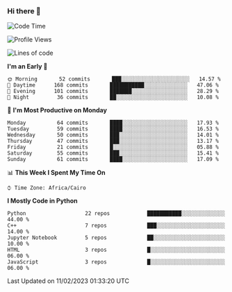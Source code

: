 ### Hi there 👋

<!--
**AMR-KELEG/AMR-KELEG** is a ✨ _special_ ✨ repository because its `README.md` (this file) appears on your GitHub profile.

Here are some ideas to get you started:

- 🔭 I’m currently working on ...
- 🌱 I’m currently learning ...
- 👯 I’m looking to collaborate on ...
- 🤔 I’m looking for help with ...
- 💬 Ask me about ...
- 📫 How to reach me: ...
- 😄 Pronouns: ...
- ⚡ Fun fact: ...
-->

<!--START_SECTION:waka-->
![Code Time](http://img.shields.io/badge/Code%20Time-0%20secs-blue)

![Profile Views](http://img.shields.io/badge/Profile%20Views-3-blue)

![Lines of code](https://img.shields.io/badge/From%20Hello%20World%20I%27ve%20Written-2%20Million%20lines%20of%20code-blue)

**I'm an Early 🐤** 

```text
🌞 Morning       52 commits       ███░░░░░░░░░░░░░░░░░░░░░░   14.57 % 
🌆 Daytime      168 commits       ███████████░░░░░░░░░░░░░░   47.06 % 
🌃 Evening      101 commits       ███████░░░░░░░░░░░░░░░░░░   28.29 % 
🌙 Night         36 commits       ██░░░░░░░░░░░░░░░░░░░░░░░   10.08 % 

```
📅 **I'm Most Productive on Monday** 

```text
Monday          64 commits       ████░░░░░░░░░░░░░░░░░░░░░   17.93 % 
Tuesday         59 commits       ████░░░░░░░░░░░░░░░░░░░░░   16.53 % 
Wednesday       50 commits       ███░░░░░░░░░░░░░░░░░░░░░░   14.01 % 
Thursday        47 commits       ███░░░░░░░░░░░░░░░░░░░░░░   13.17 % 
Friday          21 commits       █░░░░░░░░░░░░░░░░░░░░░░░░   05.88 % 
Saturday        55 commits       ███░░░░░░░░░░░░░░░░░░░░░░   15.41 % 
Sunday          61 commits       ████░░░░░░░░░░░░░░░░░░░░░   17.09 % 

```


📊 **This Week I Spent My Time On** 

```text
⌚︎ Time Zone: Africa/Cairo

```

**I Mostly Code in Python** 

```text
Python                   22 repos            ███████████░░░░░░░░░░░░░░   44.00 % 
C++                      7 repos             ███░░░░░░░░░░░░░░░░░░░░░░   14.00 % 
Jupyter Notebook         5 repos             ██░░░░░░░░░░░░░░░░░░░░░░░   10.00 % 
HTML                     3 repos             █░░░░░░░░░░░░░░░░░░░░░░░░   06.00 % 
JavaScript               3 repos             █░░░░░░░░░░░░░░░░░░░░░░░░   06.00 % 

```



 Last Updated on 11/02/2023 01:33:20 UTC
<!--END_SECTION:waka-->
